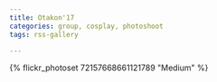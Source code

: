```yaml
---
title: Otakon'17
categories: group, cosplay, photoshoot
tags: rss-gallery

---
```


{% flickr_photoset 72157668661121789 "Medium" %}